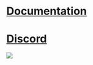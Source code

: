 # [**Documentation**](https://docs.cdev.shop/tebex-bot)
# [**Discord**](https://discord.gg/cdev)

![](https://cdn.discordapp.com/attachments/867002493615472652/1068236016231645274/cdevspacez.png)

